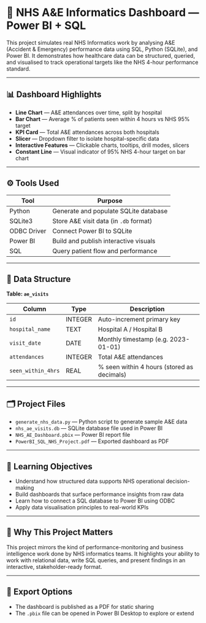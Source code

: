 # 🏥 NHS A&E Informatics Dashboard — Power BI + SQL

This project simulates real NHS Informatics work by analysing A&E (Accident & Emergency) performance data using SQL, Python (SQLite), and Power BI. It demonstrates how healthcare data can be structured, queried, and visualised to track operational targets like the NHS 4-hour performance standard.

---

## 📊 Dashboard Highlights

- **Line Chart** — A&E attendances over time, split by hospital
- **Bar Chart** — Average % of patients seen within 4 hours vs NHS 95% target
- **KPI Card** — Total A&E attendances across both hospitals
- **Slicer** — Dropdown filter to isolate hospital-specific data
- **Interactive Features** — Clickable charts, tooltips, drill modes, slicers
- **Constant Line** — Visual indicator of 95% NHS 4-hour target on bar chart

---

## ⚙️ Tools Used

| Tool         | Purpose                              |
|--------------|---------------------------------------|
| Python       | Generate and populate SQLite database |
| SQLite3      | Store A&E visit data (in `.db` format)|
| ODBC Driver  | Connect Power BI to SQLite            |
| Power BI     | Build and publish interactive visuals |
| SQL          | Query patient flow and performance    |

---

## 🧱 Data Structure

**Table: `ae_visits`**

| Column             | Type     | Description                                  |
|--------------------|----------|----------------------------------------------|
| `id`               | INTEGER  | Auto-increment primary key                   |
| `hospital_name`    | TEXT     | Hospital A / Hospital B                      |
| `visit_date`       | DATE     | Monthly timestamp (e.g. 2023-01-01)          |
| `attendances`      | INTEGER  | Total A&E attendances                        |
| `seen_within_4hrs` | REAL     | % seen within 4 hours (stored as decimals)   |

---

## 🗂 Project Files

- `generate_nhs_data.py` — Python script to generate sample A&E data
- `nhs_ae_visits.db` — SQLite database file used in Power BI
- `NHS_AE_Dashboard.pbix` — Power BI report file
- `PowerBI_SQL_NHS_Project.pdf` — Exported dashboard as PDF

---

## 🎯 Learning Objectives

- Understand how structured data supports NHS operational decision-making
- Build dashboards that surface performance insights from raw data
- Learn how to connect a SQL database to Power BI using ODBC
- Apply data visualisation principles to real-world KPIs

---

## 🧠 Why This Project Matters

This project mirrors the kind of performance-monitoring and business intelligence work done by NHS informatics teams. It highlights your ability to work with relational data, write SQL queries, and present findings in an interactive, stakeholder-ready format.

---

## 📁 Export Options

- The dashboard is published as a PDF for static sharing
- The `.pbix` file can be opened in Power BI Desktop to explore or extend
